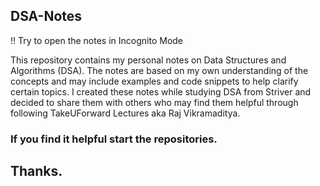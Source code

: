## DSA-Notes


!! Try to open the notes in Incognito Mode

This repository contains my personal notes on Data Structures and Algorithms (DSA). The notes are based on my own understanding of the concepts and may include examples and code snippets to help clarify certain topics. I created these notes while studying DSA from Striver and decided to share them with others who may find them helpful through following TakeUForward Lectures aka Raj Vikramaditya.

### If you find it helpful start the repositories.

## Thanks.
